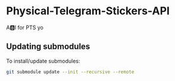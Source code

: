 # Physical-Telegram-Stickers-API
A🅱️I for PTS yo

## Updating submodules
To install/update submodules:
```bash
git submodule update --init --recursive --remote
```